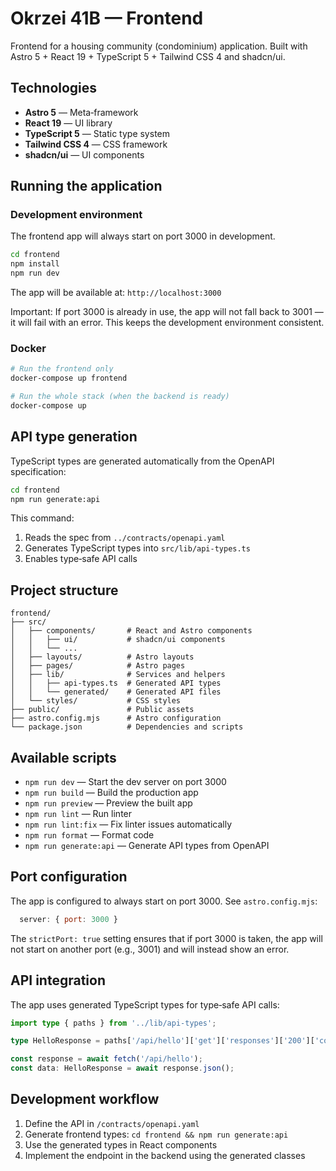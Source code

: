 # Okrzei 41B — Frontend

Frontend for a housing community (condominium) application. Built with Astro 5 + React 19 + TypeScript 5 + Tailwind CSS 4 and shadcn/ui.

## Technologies

- **Astro 5** — Meta‑framework
- **React 19** — UI library
- **TypeScript 5** — Static type system
- **Tailwind CSS 4** — CSS framework
- **shadcn/ui** — UI components

## Running the application

### Development environment

The frontend app will always start on port 3000 in development.

```bash
cd frontend
npm install
npm run dev
```

The app will be available at: `http://localhost:3000`

Important: If port 3000 is already in use, the app will not fall back to 3001 — it will fail with an error. This keeps the development environment consistent.

### Docker

```bash
# Run the frontend only
docker-compose up frontend

# Run the whole stack (when the backend is ready)
docker-compose up
```

## API type generation

TypeScript types are generated automatically from the OpenAPI specification:

```bash
cd frontend
npm run generate:api
```

This command:
1. Reads the spec from `../contracts/openapi.yaml`
2. Generates TypeScript types into `src/lib/api-types.ts`
3. Enables type‑safe API calls

## Project structure

```
frontend/
├── src/
│   ├── components/       # React and Astro components
│   │   ├── ui/           # shadcn/ui components
│   │   └── ...
│   ├── layouts/          # Astro layouts
│   ├── pages/            # Astro pages
│   ├── lib/              # Services and helpers
│   │   ├── api-types.ts  # Generated API types
│   │   └── generated/    # Generated API files
│   └── styles/           # CSS styles
├── public/               # Public assets
├── astro.config.mjs      # Astro configuration
└── package.json          # Dependencies and scripts
```

## Available scripts

- `npm run dev` — Start the dev server on port 3000
- `npm run build` — Build the production app
- `npm run preview` — Preview the built app
- `npm run lint` — Run linter
- `npm run lint:fix` — Fix linter issues automatically
- `npm run format` — Format code
- `npm run generate:api` — Generate API types from OpenAPI

## Port configuration

The app is configured to always start on port 3000. See `astro.config.mjs`:

```javascript
  server: { port: 3000 }
```

The `strictPort: true` setting ensures that if port 3000 is taken, the app will not start on another port (e.g., 3001) and will instead show an error.

## API integration

The app uses generated TypeScript types for type‑safe API calls:

```typescript
import type { paths } from '../lib/api-types';

type HelloResponse = paths['/api/hello']['get']['responses']['200']['content']['application/json'];

const response = await fetch('/api/hello');
const data: HelloResponse = await response.json();
```

## Development workflow

1. Define the API in `/contracts/openapi.yaml`
2. Generate frontend types: `cd frontend && npm run generate:api`
3. Use the generated types in React components
4. Implement the endpoint in the backend using the generated classes

